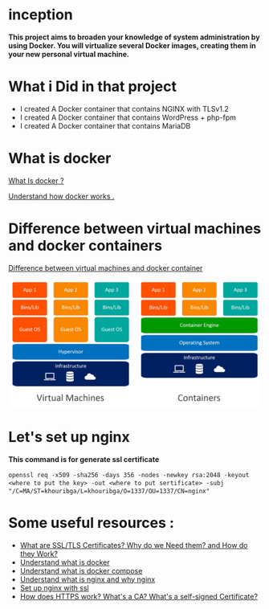 # inception
**This project aims to broaden your knowledge of system administration by using Docker. You will virtualize several Docker images, creating them in your new personal virtual machine.**

# What i Did in that project 

+ I created A Docker container that contains NGINX with TLSv1.2
+ I created A Docker container that contains WordPress + php-fpm 
+ I created A Docker container that contains MariaDB 

# What is docker 

[What Is docker ? ](https://docs.docker.com/get-started/overview/)

[Understand how docker works .](https://youtu.be/Tyy1BUEmhwg)

# Difference between virtual machines and docker containers 

[Difference between virtual machines and docker container](https://cloudacademy.com/blog/docker-vs-virtual-machines-differences-you-should-know/)

![Difference between virtual machines and docker container](./containers-vs-virtual-machines.jpg)

# Let's set up nginx 

**This command is for generate ssl certificate**
```
openssl req -x509 -sha256 -days 356 -nodes -newkey rsa:2048 -keyout <where to put the key> -out <where to put sertificate> -subj "/C=MA/ST=khouribga/L=khouribga/O=1337/OU=1337/CN=nginx"
```


# Some useful resources :

+ [What are SSL/TLS Certificates? Why do we Need them? and How do they Work?](https://youtu.be/r1nJT63BFQ0)
+ [Understand what is docker ](https://youtu.be/pTFZFxd4hOI)
+ [Understand what is docker compose](https://youtu.be/HG6yIjZapSA)
+ [Understand what is nginx and why nginx](https://youtu.be/7VAI73roXaY)
+ [Set up nginx with ssl](https://youtu.be/X3Pr5VATOyA)
+ [How does HTTPS work? What's a CA? What's a self-signed Certificate?](https://youtu.be/T4Df5_cojAs)
